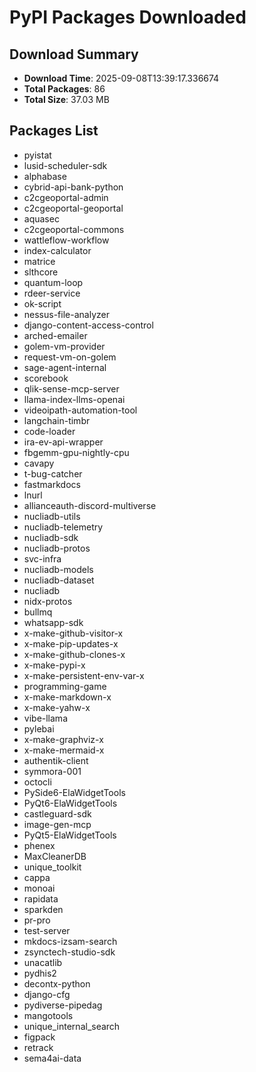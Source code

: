 # PyPI Packages Downloaded

## Download Summary
- **Download Time**: 2025-09-08T13:39:17.336674
- **Total Packages**: 86
- **Total Size**: 37.03 MB

## Packages List
- pyistat
- lusid-scheduler-sdk
- alphabase
- cybrid-api-bank-python
- c2cgeoportal-admin
- c2cgeoportal-geoportal
- aquasec
- c2cgeoportal-commons
- wattleflow-workflow
- index-calculator
- matrice
- slthcore
- quantum-loop
- rdeer-service
- ok-script
- nessus-file-analyzer
- django-content-access-control
- arched-emailer
- golem-vm-provider
- request-vm-on-golem
- sage-agent-internal
- scorebook
- qlik-sense-mcp-server
- llama-index-llms-openai
- videoipath-automation-tool
- langchain-timbr
- code-loader
- ira-ev-api-wrapper
- fbgemm-gpu-nightly-cpu
- cavapy
- t-bug-catcher
- fastmarkdocs
- lnurl
- allianceauth-discord-multiverse
- nucliadb-utils
- nucliadb-telemetry
- nucliadb-sdk
- nucliadb-protos
- svc-infra
- nucliadb-models
- nucliadb-dataset
- nucliadb
- nidx-protos
- bullmq
- whatsapp-sdk
- x-make-github-visitor-x
- x-make-pip-updates-x
- x-make-github-clones-x
- x-make-pypi-x
- x-make-persistent-env-var-x
- programming-game
- x-make-markdown-x
- x-make-yahw-x
- vibe-llama
- pylebai
- x-make-graphviz-x
- x-make-mermaid-x
- authentik-client
- symmora-001
- octocli
- PySide6-ElaWidgetTools
- PyQt6-ElaWidgetTools
- castleguard-sdk
- image-gen-mcp
- PyQt5-ElaWidgetTools
- phenex
- MaxCleanerDB
- unique_toolkit
- cappa
- monoai
- rapidata
- sparkden
- pr-pro
- test-server
- mkdocs-izsam-search
- zsynctech-studio-sdk
- unacatlib
- pydhis2
- decontx-python
- django-cfg
- pydiverse-pipedag
- mangotools
- unique_internal_search
- figpack
- retrack
- sema4ai-data
